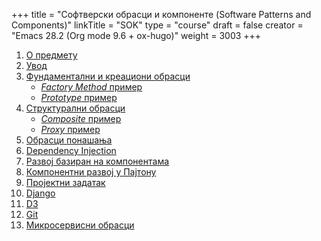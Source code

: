 +++
title = "Софтверски обрасци и компоненте (Software Patterns and Components)"
linkTitle = "SOK"
type = "course"
draft = false
creator = "Emacs 28.2 (Org mode 9.6 + ox-hugo)"
weight = 3003
+++

1.  [О предмету](00-upoznavanje/)
2.  [Увод](01-uvod/)
3.  [Фундаментални и креациони обрасци](02-kreacioni/)
    -   [_Factory Method_ пример](primeri/creational.factorymethod.zip)
    -   [_Prototype_ пример](primeri/creational.prototype.zip)
4.  [Структурални обрасци](03-strukturalni/)
    -   [_Composite_ пример](primeri/structural.composite.zip)
    -   [_Proxy_ пример](primeri/structural.proxy.zip)
5.  [Обрасци понашања](04-obrasci-ponasanja/)
6.  [Dependency Injection](../tech/dependency-injection/)
7.  [Развој базиран на компонентама](razvoj-baziran-na-komponentama/)
8.  [Компонентни развој у Пајтону](../tech/setuptools/)
9.  [Пројектни задатак](projektni-zadatak/)
10. [Django](../tech/django/)
11. [D3](../tech/d3/)
12. [Git](../tech/git/)
13. [Микросервисни обрасци](05-mikroservisni-obrasci/)
